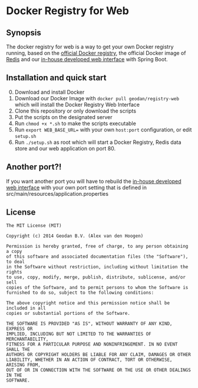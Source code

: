 # Docker Registry for Web

## Synopsis

The docker registry for web is a way to get your own Docker registry running, based on the 
[official Docker registry](https://github.com/docker/docker-registry), the official Docker image of [Redis](https://registry.hub.docker.com/_/redis/) and
our [in-house developed web interface](https://github.com/geodan/docker-registry-ui) with Spring Boot. 

## Installation and quick start

0. Download and install Docker
1. Download our Docker Image with `docker pull geodan/registry-web` which will install the Docker Registry Web Interface
2. Clone this repository or only download the scripts
3. Put the scripts on the designated server
4. Run `chmod +x *.sh` to make the scripts executable
5. Run `export WEB_BASE_URL=` with your own `host:port` configuration, or edit `setup.sh`
6. Run `./setup.sh` as root which will start a Docker Registry, Redis data store and our web application on port 80.

## Another port?!

If you want another port you will have to rebuild the [in-house developed web interface](https://github.com/geodan/docker-registry-ui)
with your own port setting that is defined in src/main/resources/application.properties

## License

```
The MIT License (MIT)

Copyright (c) 2014 Geodan B.V. (Alex van den Hoogen)

Permission is hereby granted, free of charge, to any person obtaining a copy
of this software and associated documentation files (the "Software"), to deal
in the Software without restriction, including without limitation the rights
to use, copy, modify, merge, publish, distribute, sublicense, and/or sell
copies of the Software, and to permit persons to whom the Software is
furnished to do so, subject to the following conditions:

The above copyright notice and this permission notice shall be included in all
copies or substantial portions of the Software.

THE SOFTWARE IS PROVIDED "AS IS", WITHOUT WARRANTY OF ANY KIND, EXPRESS OR
IMPLIED, INCLUDING BUT NOT LIMITED TO THE WARRANTIES OF MERCHANTABILITY,
FITNESS FOR A PARTICULAR PURPOSE AND NONINFRINGEMENT. IN NO EVENT SHALL THE
AUTHORS OR COPYRIGHT HOLDERS BE LIABLE FOR ANY CLAIM, DAMAGES OR OTHER
LIABILITY, WHETHER IN AN ACTION OF CONTRACT, TORT OR OTHERWISE, ARISING FROM,
OUT OF OR IN CONNECTION WITH THE SOFTWARE OR THE USE OR OTHER DEALINGS IN THE
SOFTWARE.
```